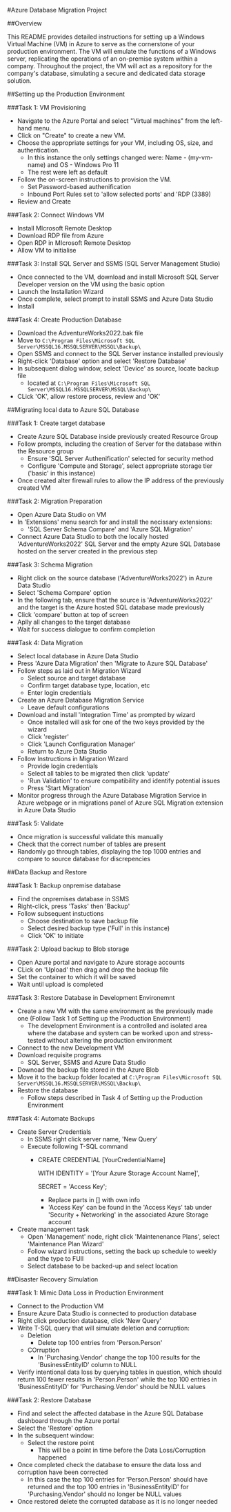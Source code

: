 #Azure Database Migration Project 

##Overview

This README provides detailed instructions for setting up a Windows Virtual Machine (VM) in Azure to serve as the cornerstone of your production environment. 
The VM will emulate the functions of a Windows server, replicating the operations of an on-premise system within a company. Throughout the project, 
the VM will act as a repository for the company's database, simulating a secure and dedicated data storage solution.

##Setting up the Production Environment

###Task 1: VM Provisioning
- Navigate to the Azure Portal and select "Virtual machines" from the left-hand menu.
- Click on "Create" to create a new VM.
- Choose the appropriate settings for your VM, including OS, size, and authentication.
  - In this instance the only settings changed were: Name - (my-vm-name) and OS - Windows Pro 11
  - The rest were left as default
- Follow the on-screen instructions to provision the VM.
  - Set Password-based authenification
  - Inbound Port Rules set to 'allow selected ports' and 'RDP (3389)
- Review and Create

###Task 2: Connect Windows VM
- Install MIcrosoft Remote Desktop
- Download RDP file from Azure
- Open RDP in MIcrosoft Remote Desktop
- Allow VM to initialise

###Task 3: Install SQL Server and SSMS (SQL Server Management Studio)
- Once connected to the VM, download and install Microsoft SQL Server Developer version on the VM using the basic option
- Launch the Installation Wizard
- Once complete, select prompt to install SSMS and Azure Data Studio
- Install

###Task 4: Create Production Database
- Download the AdventureWorks2022.bak file
- Move to `C:\Program Files\Microsoft SQL Server\MSSQL16.MSSQLSERVER\MSSQL\Backup\`
- Open SSMS and connect to the SQL Server instance installed previously
- Right-click 'Database' option and select 'Restore Database'
- In subsequent dialog window, select 'Device' as source, locate backup file
  - located at `C:\Program Files\Microsoft SQL Server\MSSQL16.MSSQLSERVER\MSSQL\Backup\`
- CLick 'OK', allow restore process, review and 'OK'


##Migrating local data to Azure SQL Database

###Task 1: Create target database
- Create Azure SQL Database inside previously created Resource Group
- Follow prompts, including the creation of Server for the database within the Resource group
  - Ensure 'SQL Server Authenification' selected for security method
  - Configure 'Compute and Storage', select appropriate storage tier ('basic' in this instance)
- Once created alter firewall rules to allow the IP address of the previously created VM

###Task 2: Migration Preparation 
- Open Azure Data Studio on VM
- In 'Extensions' menu search for and install the necissary extensions:
  - 'SQL Server Schema Compare' and 'Azure SQL Migration'
- Connect Azure Data Studio to both the locally hosted 'AdventureWorks2022' SQL Server and the empty Azure SQL Database hosted on the server created in the previous step

###Task 3: Schema Migration 
- Right click on the source database ('AdventureWorks2022') in Azure Data Studio
- Select 'Schema Compare' option
- In the following tab, ensure that the source is 'AdventureWorks2022' and the target is the Azure hosted SQL database made previously
- Click 'compare' button at top of screen
- Aplly all changes to the target database
- Wait for success dialogue to confirm completion

###Task 4: Data Migration 
- Select local database in Azure Data Studio
- Press 'Azure Data Migration' then 'Migrate to Azure SQL Database'
- Follow steps as laid out in Migration Wizard
  - Select source and target database
  - Confirm target database type, location, etc
  - Enter login credentials
- Create an Azure Database Migration Service
  - Leave default configurations
- Download and install 'Integration Time' as prompted by wizard
  - Once installed will ask for one of the two keys provided by the wizard
  - Click 'register'
  - Click 'Launch Configuration Manager'
  - Return to Azure Data Studio
- Follow Instructions in Migration Wizard
  - Provide login credentials
  - Select all tables to be migrated then click 'update'
  - 'Run Validation' to ensure compatibility and identify potential issues
  - Press 'Start Migration'
- Monitor progress through the Azure Database Migration Service in Azure webpage or in migrations panel of Azure SQL Migration extension in Azure Data Studio

###Task 5: Validate 
- Once migration is successful validate this manually
- Check that the correct number of tables are present
- Randomly go through tables, displaying the top 1000 entries and compare to source database for discrepencies


##Data Backup and Restore

###Task 1: Backup onpremise database
- Find the onpremises database in SSMS
- Right-click, press 'Tasks' then 'Backup'
- Follow subsequent instuctions
  - Choose destination to save backup file
  - Select desired backup type ('Full' in this instance)
  - Click 'OK' to initiate

###Task 2: Upload backup to Blob storage
- Open Azure portal and navigate to Azure storage accounts
- CLick on 'Upload' then drag and drop the backup file
- Set the container to which it will be saved
- Wait until upload is completed

###Task 3: Restore Database in Development Environemnt 
- Create a new VM with the same environment as the previously made one (Follow Task 1 of Setting up the Production Environment)
  - The development Environment is a controlled and isolated area where the database and system can be worked upon and stress-tested without altering the production environment
- Connect to the new Development VM
- Download requisite programs
  - SQL Server, SSMS and Azure Data Studio
- Downoad the backup file stored in the Azure Blob
- Move it to the backup folder located at `C:\Program Files\Microsoft SQL Server\MSSQL16.MSSQLSERVER\MSSQL\Backup\`
- Restore the database
  - Follow steps described in Task 4 of Setting up the Production Environment
 
###Task 4: Automate Backups 
- Create Server Credentials
  - In SSMS right click server name, 'New Query'
  - Execute following T-SQL command
    - CREATE CREDENTIAL [YourCredentialName]
    
      WITH IDENTITY = '[Your Azure Storage Account Name]',

      SECRET = 'Access Key';
      - Replace parts in [] with own info
      - 'Access Key' can be found in the 'Access Keys' tab under 'Security + Networking' in the associated Azure Storage account
- Create management task
  - Open 'Management' node, right click 'Maintenenance Plans', select 'Maintenance Plan Wizard'
  - Follow wizard instructions, setting the back up schedule to weekly and the type to FUll
  - Select database to be backed-up and select location  


##Disaster Recovery Simulation

###Task 1: Mimic Data Loss in Production Environment 
- Connect to the Production VM
- Ensure Azure Data Studio is connected to production database
- Right click production database, click 'New Query'
- Write T-SQL query that will simulate deletion and corruption:
  - Deletion
    - Delete top 100 entries from 'Person.Person'
  - COrruption
    - In 'Purchasing.Vendor' change the top 100 results for the 'BusinessEntityID' column to NULL
- Verify intentional data loss by querying tables in question, which should return 100 fewer results in 'Person.Person' while the top 100 entries in 'BusinessEntityID' for 'Purchasing.Vendor' should be NULL values

###Task 2: Restore Database 
- Find and select the affected database in the Azure SQL Database dashboard through the Azure portal
- Select the 'Restore' option
- In the subsequent window:
  - Select the restore point
    - This will be a point in time before the Data Loss/Corruption happened
- Once completed check the database to ensure the data loss and corruption have been corrected
  - In this case the top 100 entries for 'Person.Person' should have returned and the top 100 entries in 'BusinessEntityID' for 'Purchasing.Vendor' should no longer be NULL values
- Once restored delete the corrupted database as it is no longer needed


